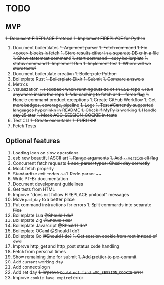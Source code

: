 # TODO

## MVP

~~1. Document FIREPLACE Protocol~~
~~1. Implement FIREPLACE for Python~~

1. Document boilerplates
   ~~1. Argument parser~~
   ~~1. Fetch command~~
   ~~1. Fix \<code\> blocks in fetch~~
   ~~1. Store results either in a separate DB or in a file~~
   ~~1. Show statement command~~
   ~~1. start command - copy boilerplate~~
   ~~1. status command~~
   ~~1. Implement Run~~
   ~~1. Implement test~~
   ~~1. Where will we store tests?~~
1. Document boilerplate creation
   ~~1. Boilerplate Python~~
1. Boilerplate Rust
   ~~1. Boilerplate Elixir~~
   ~~1. Submit~~
   ~~1. Compare answers~~
1. Metrics
1. Visualization
   ~~1. Feedback when running outside of an ESB repo~~
   ~~1. Run anywhere inside the repo~~
   ~~1. Add caching to fetch and --force flag~~
   ~~1. Handle command product exceptions~~
   ~~1. Create GitHub Workflow~~
   ~~1. Get more badges, coverage, pipeline~~
   ~~1. Logo~~
   ~~1. Test #Currently supported languages hyperlinkn in README~~
   ~~1. Check if MyPy is working~~
   ~~1. Handle day 25 star~~
   ~~1. Mock AOC_SESSION_COOKIE in tests~~
1. Test CLI
   ~~1. Create executable~~
   ~~1. PUBLISH!~~
1. Fetch Tests

## Optional features

1. Loading icon on slow operations
1. esb new beautiful ASCII art
   ~~1. Range arguments~~
   ~~1. Add `--version` cli flag~~
1. Concurrent fetch requests
   ~~1. aoc_parser types: Check day correctly~~
1. Mock fetch properly
1. Standardize exit codes
   ~~1. Redo parser ~~
1. Write PT-Br documentation
1. Document development guidelines
1. Get tests from HTML
1. Improve "does not follow FIREPLACE protocol" messages
1. Move `pad_day` to a better place
1. Put command instructions for errors
   ~~1. Split commands into separate files~~
1. Boilerplate Lua ~~@Should I do?~~
1. Boilerplate Zig ~~@Should I do?~~
1. Boilerplate Javascript ~~@Should I do?~~
1. Boilerplate OCaml ~~@Should I do?~~
1. Boilerplate Go ~~@Should I do?~~
   ~~1. Get session cookie from root instead of cwd~~
1. Improve http_get and http_post status code handling
1. Fetch from personal times
1. Show remaining time for submit
   ~~1. Add prettier to pre-commit~~
1. Add current working day
1. Add connect/login
1. Add set day
   ~~1. Improve `Could not find AOC_SESSION_COOKIE` error~~
1. Improve `cookie have expired` error
